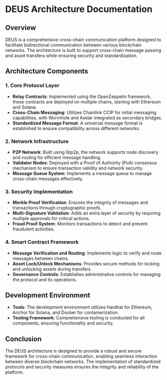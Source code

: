 # DEUS Architecture Documentation

## Overview
DEUS is a comprehensive cross-chain communication platform designed to facilitate bidirectional communication between various blockchain networks. The architecture is built to support cross-chain message passing and asset transfers while ensuring security and standardization.

## Architecture Components

### 1. Core Protocol Layer
- **Relay Contracts**: Implemented using the OpenZeppelin framework, these contracts are deployed on multiple chains, starting with Ethereum and Solana.
- **Cross-Chain Messaging**: Utilizes Chainlink CCIP for initial messaging capabilities, with Wormhole and Axelar integrated as secondary bridges.
- **Standardized Message Format**: A universal message format is established to ensure compatibility across different networks.

### 2. Network Infrastructure
- **P2P Network**: Built using libp2p, the network supports node discovery and routing for efficient message handling.
- **Validator Nodes**: Deployed with a Proof of Authority (PoA) consensus mechanism to ensure transaction validity and network security.
- **Message Queue System**: Implements a message queue to manage cross-chain messages effectively.

### 3. Security Implementation
- **Merkle Proof Verification**: Ensures the integrity of messages and transactions through cryptographic proofs.
- **Multi-Signature Validation**: Adds an extra layer of security by requiring multiple approvals for critical actions.
- **Fraud Proof System**: Monitors transactions to detect and prevent fraudulent activities.

### 4. Smart Contract Framework
- **Message Verification and Routing**: Implements logic to verify and route messages between chains.
- **Asset Lock/Unlock Mechanisms**: Provides secure methods for locking and unlocking assets during transfers.
- **Governance Controls**: Establishes administrative controls for managing the protocol and its operations.

## Development Environment
- **Tools**: The development environment utilizes Hardhat for Ethereum, Anchor for Solana, and Docker for containerization.
- **Testing Framework**: Comprehensive testing is conducted for all components, ensuring functionality and security.

## Conclusion
The DEUS architecture is designed to provide a robust and secure framework for cross-chain communication, enabling seamless interaction between diverse blockchain networks. The implementation of standardized protocols and security measures ensures the integrity and reliability of the platform.